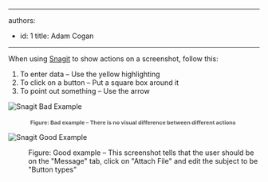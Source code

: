 

---
authors:
  - id: 1
    title: Adam Cogan
---




<span class='intro'> <p>When using <a target="_blank" href="http&#58;//www.techsmith.com/snagit.html">Snagit</a> to show actions on a screenshot, follow this&#58;</p>
<ol>
<li>To enter data – Use the yellow highlighting</li>
<li>To click on a button – Put a square box around it</li>
<li>To point out something  – Use the arrow</li>
</ol>
 </span>

<dl class="ssw15-rteElement-ImageArea"><img src="/PublishingImages/snagit-actions-bad.jpg" alt="Snagit Bad Example" class="ms-rteCustom-ImageArea" /></dl><dd class="ssw15-rteElement-FigureBad">&#160;​<span style="color&#58;#555555;font-size&#58;11px;font-weight&#58;bold;">Figure&#58; Bad example – There is no visual difference between different actions&#160;</span>​</dd><dl class="ssw15-rteElement-ImageArea"><img src="/PublishingImages/snagit-actions-good.jpg" alt="Snagit Good Example" class="ms-rteCustom-ImageArea" />​</dl><dd class="ssw15-rteElement-FigureGood">Figure&#58; Good example – This screenshot tells that the user should be on the &quot;Message&quot; tab, click on &quot;Attach File&quot; and edit the subject to be &quot;Button types&quot;​&#160;</dd>


